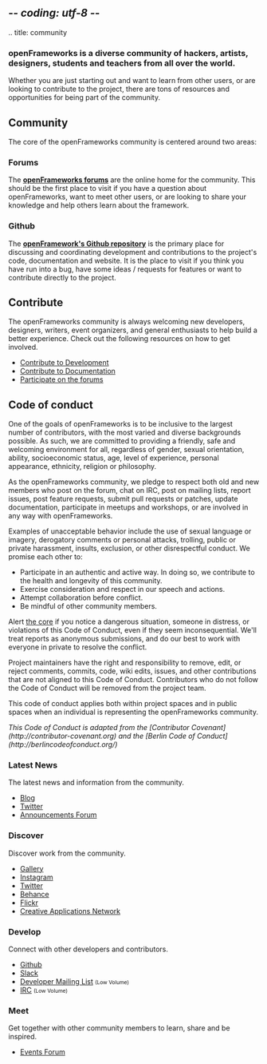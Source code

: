 ## -*- coding: utf-8 -*-
.. title: community

<div class="page-left-medium">

<h3>openFrameworks is a diverse community of hackers, artists, designers, students and teachers from all over the world.</h3>

<p>Whether you are just starting out and want to learn from other users, or are looking to contribute to the project, there are tons of resources and opportunities for being part of the community.</p>

<h2>Community</h2>
<p>The core of the openFrameworks community is centered around two areas:</p>

<h3>Forums</h3>
<p>The <strong><a href="https://forum.openframeworks.cc/">openFrameworks forums</a></strong> are the online home for the community. This should be the first place to visit if you have a question about openFrameworks, want to meet other users, or are looking to share your knowledge and help others learn about the framework.</p>

<h3>Github</h3>
<p>The <strong><a href="https://github.com/openframeworks/">openFramework's Github repository</a></strong> is the primary place for discussing and coordinating development and contributions to the project's code, documentation and website. It is the place to visit if you think you have run into a bug, have some ideas / requests for features or want to contribute directly to the project.</p>

<h2>Contribute</h2>
<p>The openFrameworks community is always welcoming new developers, designers, writers, event organizers, and general enthusiasts to help build a better experience. Check out the following resources on how to get involved.</p>
<ul>
    <li><a href="https://github.com/openframeworks/openFrameworks">Contribute to Development</a></li>
    <li><a href="https://github.com/openframeworks/ofSite">Contribute to Documentation</a></li>
    <li><a href="https://forum.openframeworks.cc/guidelines">Participate on the forums</a></li>
</ul>

<h2>Code of conduct</h2>
<p>One of the goals of openFrameworks is to be inclusive to the largest number of contributors, with the most varied and diverse backgrounds possible. As such, we are committed to providing a friendly, safe and welcoming environment for all, regardless of gender, sexual orientation, ability, socioeconomic status, age, level of experience, personal appearance, ethnicity, religion or philosophy.</p>

<p>As the openFrameworks community, we pledge to respect both old and new members who post on the forum, chat on IRC, post on mailing lists, report issues, post feature requests, submit pull requests or patches, update documentation, participate in meetups and workshops, or are involved in any way with openFrameworks.

<p>Examples of unacceptable behavior include the use of sexual language or imagery, derogatory comments or personal attacks, trolling, public or private harassment, insults, exclusion, or other disrespectful conduct. We promise each other to:

<ul>
<li>Participate in an authentic and active way. In doing so, we contribute to the health and longevity of this community.</li>
<li>Exercise consideration and respect in our speech and actions.</li>
<li>Attempt collaboration before conflict.</li>
<li>Be mindful of other community members.</li>
</ul>

<p>Alert <a href="mailto:of@openframeworks.cc">the core</a> if you notice a dangerous situation, someone in distress, or violations of this Code of Conduct, even if they seem inconsequential. We'll treat reports as anonymous submissions, and do our best to work with everyone in private to resolve the conflict.

<p>Project maintainers have the right and responsibility to remove, edit, or reject comments, commits, code, wiki edits, issues, and other contributions that are not aligned to this Code of Conduct. Contributors who do not follow the Code of Conduct will be removed from the project team.

<p>This code of conduct applies both within project spaces and in public spaces when an individual is representing the openFrameworks community.

<p><em>This Code of Conduct is adapted from the [Contributor Covenant](http://contributor-covenant.org) and the [Berlin Code of Conduct](http://berlincodeofconduct.org/)</em></p>

</div>

<div class="page-right-narrow">
<div class="home-links">

<h3>Latest News</h3>
<p>The latest news and information from the community.</p>
<p>
<ul>
	<li><a href="http://blog.openframeworks.cc/">Blog</a></li>
    <li><a href="https://twitter.com/openframeworks">Twitter</a></li>
	<li><a href="https://forum.openframeworks.cc/c/announcements">Announcements Forum</a></li>
</ul>
</p>

<h3>Discover</h3>
<p>Discover work from the community.</p>
<p><ul>
    <li><a href="/gallery/">Gallery</a></li>
	<li><a href="https://www.instagram.com/explore/tags/openframeworks/">Instagram</a></li>
    <li><a href="https://twitter.com/search?f=tweets&vertical=default&q=%23openframeworks">Twitter</a></li>
	<li><a href="https://www.behance.net/search?content=projects&sort=published_date&time=all&search=openframeworks">Behance</a></li>
	<li><a href="https://www.flickr.com/groups/openframeworks/">Flickr</a></li>
	<li><a href="http://www.creativeapplications.net/category/openframeworks/">Creative Applications Network</a></li>
</ul></p>

<h3>Develop</h3>
<p>Connect with other developers and contributors.</p>
<ul>
    <li><a href="https://github.com/openframeworks">Github</a></li>
	<li><a href="http://ofslack.herokuapp.com">Slack</a></li>
    <li><a href="http://dev.openframeworks.cc/listinfo.cgi/of-dev-openframeworks.cc">Developer Mailing List</a> <span style="font-size:75%">(Low Volume)</span></li>
	<li><a href="http://webchat.freenode.net/?channels=openframeworks">IRC</a> <span style="font-size:75%">(Low Volume)</span></li>
</ul>

<h3>Meet</h3>
	<p>Get together with other community members to learn, share and be inspired.</p>
	<ul>
	<li><a href="https://forum.openframeworks.cc/c/events">Events Forum</a></li>
	</ul>
</div>
</div>

